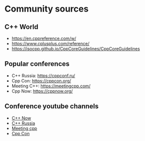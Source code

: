 # Community sources

## C++ World

- https://en.cppreference.com/w/
- https://www.cplusplus.com/reference/
- https://isocpp.github.io/CppCoreGuidelines/CppCoreGuidelines

## Popular conferences

- C++ Russia: https://cppconf.ru/
- Cpp Con: https://cppcon.org/
- Meeting C++: https://meetingcpp.com/
- Cpp Now: https://cppnow.org/

## Conference youtube channels

- [C++ Now](https://www.youtube.com/user/BoostCon)
- [C++ Russia](https://www.youtube.com/channel/UCJ9v015sPgEi0jJXe_zanjA)
- [Meeting cpp](https://www.youtube.com/user/MeetingCPP)
- [Cpp Con](https://www.youtube.com/user/CppCon)
